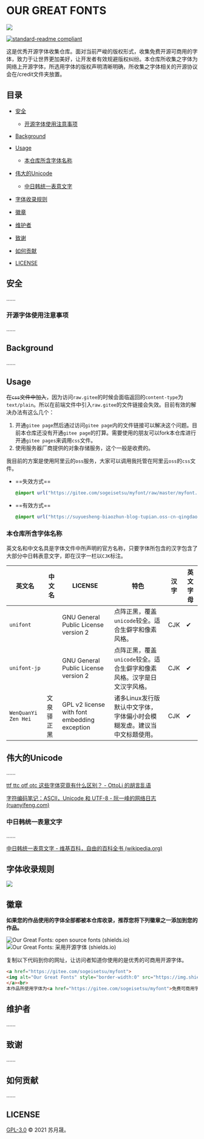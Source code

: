 # OUR GREAT FONTS

![](https://suyuesheng-biaozhun-blog-tupian.oss-cn-qingdao.aliyuncs.com/blogimg/20211026233546.JPG)

[![standard-readme compliant](https://img.shields.io/badge/readme%20style-standard-brightgreen.svg?style=flat-square)](https://github.com/RichardLitt/standard-readme)

这是优秀开源字体收集仓库。面对当前严峻的版权形式，收集免费开源可商用的字体，致力于让世界更加美好，让开发者有效规避版权纠纷。本仓库所收集之字体为网络上开源字体，所选用字体的版权声明清晰明确，所收集之字体相关的开源协议会在/credit文件夹放置。

## 目录

- [安全](#安全)
  - [开源字体使用注意事项](#开源字体使用注意事项)

- [Background](#Background)
- [Usage](#Usage)
  - [本仓库所含字体名称](##本仓库所含字体名称)
- [伟大的Unicode](#伟大的Unicode)
  - [中日韩统一表意文字](##中日韩统一表意文字)
- [字体收录规则](#字体收录规则)
- [徽章](#徽章)
- [维护者](#维护者)
- [致谢](#致谢)
- [如何贡献](#如何贡献)
- [LICENSE](#LICENSE)

## 安全

……

### 开源字体使用注意事项

……

## Background

……

## Usage

~~在`css`文件中加入~~，因为访问`raw.gitee`的时候会面临返回的`content-type`为`text/plain`。所以在前端文件中引入`raw.gitee`的文件链接会失效。目前有效的解决办法有这么几个：

1. 开通`gitee page`然后通过访问`gitee page`内的文件链接可以解决这个问题。目前本仓库还没有开通`gitee page`的打算。需要使用的朋友可以fork本仓库进行开通`gitee pages`来调用`css`文件。
2. 使用服务器厂商提供的对象存储服务，这个一般是收费的。

我目前的方案是使用阿里云的`oss`服务，大家可以调用我托管在阿里云`oss`的`css`文件。

- ==失效方式==

  ```css
  @import url("https://gitee.com/sogeisetsu/myfont/raw/master/myfont.css");
  ```

- ==有效方式==

  ```css
  @import url("https://suyuesheng-biaozhun-blog-tupian.oss-cn-qingdao.aliyuncs.com/font/font.css");
  ```

  

### 本仓库所含字体名称

英文名和中文名具是字体文件中所声明的官方名称，只要字体所包含的汉字包含了大部分中日韩表意文字，即在汉字一栏以`CJK`标注。

| 英文名              | 中文名     | LICENSE                                      | 特色                                                         | 汉字 | 英文字母 |
| ------------------- | ---------- | -------------------------------------------- | ------------------------------------------------------------ | ---- | -------- |
| `unifont`           |            | GNU General Public License version 2         | 点阵正黑，覆盖`unicode`较全。适合生僻字和像素风格。          | CJK  | ✔        |
| `unifont-jp`        |            | GNU General Public License version 2         | 点阵正黑，覆盖`unicode`较全。适合生僻字和像素风格。汉字是日文汉字风格。 | CJK  | ✔        |
| `WenQuanYi Zen Hei` | 文泉驿正黑 | GPL v2 license with font embedding exception | 诸多Linux发行版默认中文字体，字体偏小时会模糊发虚。建议当中文标题使用。 | CJK  | ✔        |

## 伟大的Unicode

……

[ttf ttc otf otc 这些字体究竟有什么区别？ - OttoLi 的胡言乱语](https://www.ottoli.cn/study/fonts#wei_tu_he_shi_liang_tu)

[字符编码笔记：ASCII，Unicode 和 UTF-8 - 阮一峰的网络日志 (ruanyifeng.com)](https://www.ruanyifeng.com/blog/2007/10/ascii_unicode_and_utf-8.html)

### 中日韩统一表意文字

……

[中日韩统一表意文字 - 维基百科，自由的百科全书 (wikipedia.org)](https://zh.wikipedia.org/wiki/中日韓統一表意文字)

## 字体收录规则

![](https://suyuesheng-biaozhun-blog-tupian.oss-cn-qingdao.aliyuncs.com/blogimg/20211026235738.JPG)

## 徽章

**如果您的作品使用的字体全部都被本仓库收录，推荐您将下列徽章之一添加到您的作品。**

![Our Great Fonts: open source fonts (shields.io)](https://img.shields.io/badge/Our%20Great%20Fonts-open%20source%20fonts-green)
![Our Great Fonts: 采用开源字体 (shields.io)](https://img.shields.io/badge/Our%20Great%20Fonts-%E9%87%87%E7%94%A8%E5%BC%80%E6%BA%90%E5%AD%97%E4%BD%93-green)

复制以下代码到你的网址，让访问者知道你使用的是优秀的可商用开源字体。

```html
<a href="https://gitee.com/sogeisetsu/myfont">
<img alt="Our Great Fonts" style="border-width:0" src="https://img.shields.io/badge/Our%20Great%20Fonts-%E9%87%87%E7%94%A8%E5%BC%80%E6%BA%90%E5%AD%97%E4%BD%93-green" />
</a><br>
本作品所使用字体为<a href="https://gitee.com/sogeisetsu/myfont">免费可商用字体</a>
```

## 维护者

……

## 致谢

……

## 如何贡献

……

## LICENSE

[GPL-3.0](https://gitee.com/sogeisetsu/myfont/blob/master/LICENSE) © 2021 苏月晟。



